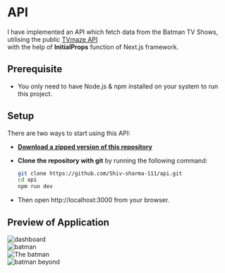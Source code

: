 # API

I have implemented an API which fetch data from the Batman TV Shows, utilising the public [TVmaze API](https://www.tvmaze.com/api)<br> 
with the help of **InitialProps** function of Next.js framework.

## Prerequisite
- You only need to have Node.js & npm installed on your system to run this project.

## Setup

There are two ways to start using this API:

- [**Download a zipped version of this repository**](https://github.com/Shiv-sharma-111/api/archive/master.zip)

- **Clone the repository with git** by running the following command:
  ```bash
  git clone https://github.com/Shiv-sharma-111/api.git
  cd api
  npm run dev
- Then open http://localhost:3000 from your browser.

## Preview of Application
 ![dashboard](https://github.com/Shiv-sharma-111/api/blob/master/images/mainsreen.png) <br>
 ![batman](https://github.com/Shiv-sharma-111/api/blob/master/images/batman.png)<br>
 ![The batman](https://github.com/Shiv-sharma-111/api/blob/master/images/TheBatman.png)<br>
 ![batman beyond](https://github.com/Shiv-sharma-111/api/blob/master/images/batmanBeyond.png)
 
